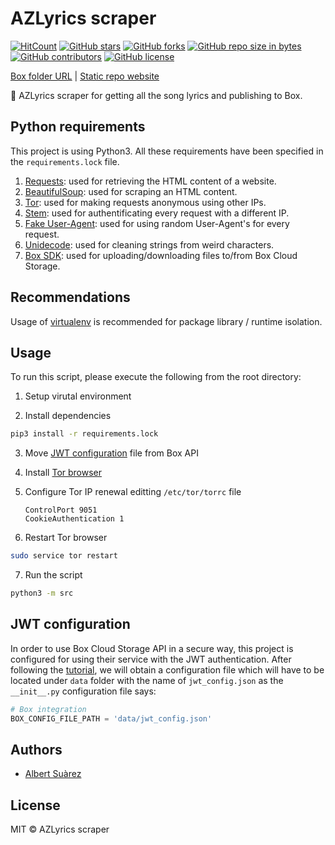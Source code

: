 # AZLyrics scraper

[![HitCount](http://hits.dwyl.io/AlbertSuarez/azlyrics-scraper.svg)](http://hits.dwyl.io/AlbertSuarez/azlyrics-scraper)
[![GitHub stars](https://img.shields.io/github/stars/AlbertSuarez/azlyrics-scraper.svg)](https://GitHub.com/AlbertSuarez/azlyrics-scraper/stargazers/)
[![GitHub forks](https://img.shields.io/github/forks/AlbertSuarez/azlyrics-scraper.svg)](https://GitHub.com/AlbertSuarez/azlyrics-scraper/network/)
[![GitHub repo size in bytes](https://img.shields.io/github/repo-size/AlbertSuarez/azlyrics-scraper.svg)](https://github.com/AlbertSuarez/azlyrics-scraper)
[![GitHub contributors](https://img.shields.io/github/contributors/AlbertSuarez/azlyrics-scraper.svg)](https://GitHub.com/AlbertSuarez/azlyrics-scraper/graphs/contributors/)
[![GitHub license](https://img.shields.io/github/license/AlbertSuarez/azlyrics-scraper.svg)](https://github.com/AlbertSuarez/azlyrics-scraper/blob/master/LICENSE)

[Box folder URL](https://app.box.com/s/vats4n6slxtknuaxz58mxlo6ry8v04pd) | [Static repo website](https://asuarez.dev/azlyrics-scraper/)

🎵 AZLyrics scraper for getting all the song lyrics and publishing to Box.

## Python requirements

This project is using Python3. All these requirements have been specified in the `requirements.lock` file.

1. [Requests](https://2.python-requests.org/en/master/): used for retrieving the HTML content of a website.
2. [BeautifulSoup](https://pypi.org/project/beautifulsoup4/): used for scraping an HTML content.
3. [Tor](https://2019.www.torproject.org/docs/debian.html.en): used for making requests anonymous using other IPs.
4. [Stem](https://stem.torproject.org/): used for authentificating every request with a different IP.
5. [Fake User-Agent](https://pypi.org/project/fake-useragent/): used for using random User-Agent's for every request.
6. [Unidecode](https://pypi.org/project/Unidecode/): used for cleaning strings from weird characters.
7. [Box SDK](https://github.com/box/box-python-sdk): used for uploading/downloading files to/from Box Cloud Storage.

## Recommendations

Usage of [virtualenv](https://realpython.com/blog/python/python-virtual-environments-a-primer/) is recommended for package library / runtime isolation.

## Usage

To run this script, please execute the following from the root directory:

1. Setup virutal environment

2. Install dependencies

  ```bash
  pip3 install -r requirements.lock
  ```

3. Move [JWT configuration](#jwt-configuration) file from Box API

4. Install [Tor browser](https://2019.www.torproject.org/docs/debian.html.en)

5. Configure Tor IP renewal editting `/etc/tor/torrc` file

   ```
   ControlPort 9051
   CookieAuthentication 1
   ```

6. Restart Tor browser

  ```bash
  sudo service tor restart
  ```

7. Run the script

  ```bash
  python3 -m src
  ```

## JWT configuration

In order to use Box Cloud Storage API in a secure way, this project is configured for using their service with the JWT authentication. After following the [tutorial](https://developer.box.com/docs/construct-jwt-claim-manually), we will obtain a configuration file which will have to be located under `data` folder with the name of `jwt_config.json` as the `__init__.py` configuration file says:

```python
# Box integration
BOX_CONFIG_FILE_PATH = 'data/jwt_config.json'
```

## Authors

- [Albert Suàrez](https://github.com/AlbertSuarez)

## License

MIT © AZLyrics scraper
